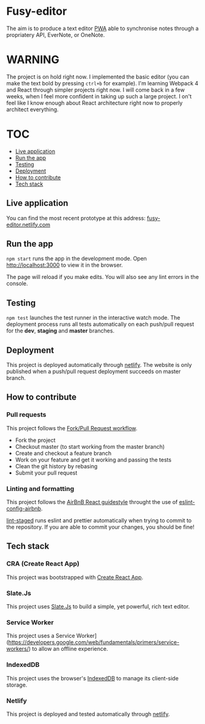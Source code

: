 # Fusy-editor

The aim is to produce a text editor [PWA](https://developers.google.com/web/progressive-web-apps/) able to synchronise notes through a propriatery API, EverNote, or OneNote.

# WARNING

The project is on hold right now. I implemented the basic editor (you can make the text bold by pressing `ctrl+b` for example).
I'm learning Webpack 4 and React through simpler projects right now. I will come back in a few weeks, when I feel more confident in taking up such a large project. I on't feel like I know enough about React architecture right now to properly architect everything.

# TOC

- [Live application](#live-application)
- [Run the app](#run-the-app)
- [Testing](#testing)
- [Deployment](#deployment)
- [How to contribute](#how-to-contribute)
- [Tech stack](#tech-stack)

## Live application

You can find the most recent prototype at this address: [fusy-editor.netlify.com](https://fusy-editor.netlify.com/)

## Run the app

`npm start` runs the app in the development mode.
Open [http://localhost:3000](http://localhost:3000) to view it in the browser.

The page will reload if you make edits.
You will also see any lint errors in the console.

## Testing

`npm test` launches the test runner in the interactive watch mode.
The deployment process runs all tests automatically on each push/pull request for the **dev**, **staging** and **master** branches.

## Deployment

This project is deployed automatically through [netlify](https://www.netlify.com/).
The website is only published when a push/pull request deployment succeeds on master branch.

## How to contribute

### Pull requests

This project follows the [Fork/Pull Request workflow](https://gist.github.com/Chaser324/ce0505fbed06b947d962).

- Fork the project
- Checkout master (to start working from the master branch)
- Create and checkout a feature branch
- Work on your feature and get it working and passing the tests
- Clean the git history by rebasing
- Submit your pull request

### Linting and formatting

This project follows the [AirBnB React guidestyle](https://github.com/airbnb/javascript/tree/master/react) throught the use of [eslint-config-airbnb](https://www.npmjs.com/package/eslint-config-airbnb).

[lint-staged](https://www.npmjs.com/package/lint-staged) runs eslint and prettier automatically when trying to commit to the repository. If you are able to commit your changes, you should be fine!

## Tech stack

### CRA (Create React App)

This project was bootstrapped with [Create React App](https://github.com/facebook/create-react-app).

### Slate.Js

This project uses [Slate.Js](https://github.com/ianstormtaylor/slate/) to build a simple, yet powerful, rich text editor.

### Service Worker

This project uses a Service Worker](https://developers.google.com/web/fundamentals/primers/service-workers/) to allow an offline experience.

### IndexedDB

This project uses the browser's [IndexedDB](https://developer.mozilla.org/en-US/docs/Web/API/IndexedDB_API) to manage its client-side storage.

### Netlify

This project is deployed and tested automatically through [netlify](https://www.netlify.com/).
